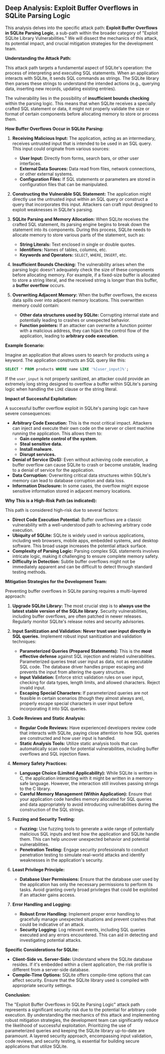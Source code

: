 ## Deep Analysis: Exploit Buffer Overflows in SQLite Parsing Logic

This analysis delves into the specific attack path: **Exploit Buffer Overflows in SQLite Parsing Logic**, a sub-path within the broader category of "Exploit SQLite Library Vulnerabilities."  We will dissect the mechanics of this attack, its potential impact, and crucial mitigation strategies for the development team.

**Understanding the Attack Path:**

This attack path targets a fundamental aspect of SQLite's operation: the process of interpreting and executing SQL statements. When an application interacts with SQLite, it sends SQL commands as strings. The SQLite library then parses these strings to understand the intended actions (e.g., querying data, inserting new records, updating existing entries).

The vulnerability lies in the possibility of **insufficient bounds checking** within the parsing logic. This means that when SQLite receives a specially crafted SQL statement or data, it might not properly validate the size or format of certain components before allocating memory to store or process them.

**How Buffer Overflows Occur in SQLite Parsing:**

1. **Receiving Malicious Input:** The application, acting as an intermediary, receives untrusted input that is intended to be used in an SQL query. This input could originate from various sources:
    * **User Input:**  Directly from forms, search bars, or other user interfaces.
    * **External Data Sources:** Data read from files, network connections, or other external systems.
    * **Configuration Files:**  If SQL statements or parameters are stored in configuration files that can be manipulated.

2. **Constructing the Vulnerable SQL Statement:** The application might directly use the untrusted input within an SQL query or construct a query that incorporates this input. Attackers can craft input designed to exploit weaknesses in SQLite's parsing.

3. **SQLite Parsing and Memory Allocation:** When SQLite receives the crafted SQL statement, its parsing engine begins to break down the statement into its components. During this process, SQLite needs to allocate memory to store various parts of the statement, such as:
    * **String Literals:** Text enclosed in single or double quotes.
    * **Identifiers:** Names of tables, columns, etc.
    * **Keywords and Operators:**  `SELECT`, `WHERE`, `INSERT`, etc.

4. **Insufficient Bounds Checking:**  The vulnerability arises when the parsing logic doesn't adequately check the size of these components before allocating memory. For example, if a fixed-size buffer is allocated to store a string literal, and the received string is longer than this buffer, a **buffer overflow** occurs.

5. **Overwriting Adjacent Memory:**  When the buffer overflows, the excess data spills over into adjacent memory locations. This overwritten memory could contain:
    * **Other data structures used by SQLite:** Corrupting internal state and potentially leading to crashes or unexpected behavior.
    * **Function pointers:**  If an attacker can overwrite a function pointer with a malicious address, they can hijack the control flow of the application, leading to **arbitrary code execution**.

**Example Scenario:**

Imagine an application that allows users to search for products using a keyword. The application constructs an SQL query like this:

```sql
SELECT * FROM products WHERE name LIKE '%[user_input]%';
```

If the `user_input` is not properly sanitized, an attacker could provide an extremely long string designed to overflow a buffer within SQLite's parsing logic when handling the `LIKE` clause or the string literal.

**Impact of Successful Exploitation:**

A successful buffer overflow exploit in SQLite's parsing logic can have severe consequences:

* **Arbitrary Code Execution:** This is the most critical impact. Attackers can inject and execute their own code on the server or client machine running the application. This allows them to:
    * **Gain complete control of the system.**
    * **Steal sensitive data.**
    * **Install malware.**
    * **Disrupt services.**
* **Denial of Service (DoS):**  Even without achieving code execution, a buffer overflow can cause SQLite to crash or become unstable, leading to a denial of service for the application.
* **Data Corruption:** Overwriting critical data structures within SQLite's memory can lead to database corruption and data loss.
* **Information Disclosure:** In some cases, the overflow might expose sensitive information stored in adjacent memory locations.

**Why This is a High-Risk Path (as indicated):**

This path is considered high-risk due to several factors:

* **Direct Code Execution Potential:**  Buffer overflows are a classic vulnerability with a well-understood path to achieving arbitrary code execution.
* **Ubiquity of SQLite:** SQLite is widely used in various applications, including web browsers, mobile apps, embedded systems, and desktop software. This broad usage increases the potential attack surface.
* **Complexity of Parsing Logic:**  Parsing complex SQL statements involves intricate logic, making it challenging to ensure complete memory safety.
* **Difficulty in Detection:**  Subtle buffer overflows might not be immediately apparent and can be difficult to detect through standard testing methods.

**Mitigation Strategies for the Development Team:**

Preventing buffer overflows in SQLite parsing requires a multi-layered approach:

1. **Upgrade SQLite Library:**  The most crucial step is to **always use the latest stable version of the SQLite library**. Security vulnerabilities, including buffer overflows, are often patched in newer releases. Regularly monitor SQLite's release notes and security advisories.

2. **Input Sanitization and Validation:**  **Never trust user input directly in SQL queries.** Implement robust input sanitization and validation techniques:
    * **Parameterized Queries (Prepared Statements):** This is the **most effective defense** against SQL injection and related vulnerabilities. Parameterized queries treat user input as data, not as executable SQL code. The database driver handles proper escaping and prevents the input from altering the query structure.
    * **Input Validation:**  Enforce strict validation rules on user input, checking for data types, length limits, and allowed characters. Reject invalid input.
    * **Escaping Special Characters:** If parameterized queries are not feasible in certain scenarios (though they almost always are), properly escape special characters in user input before incorporating it into SQL queries.

3. **Code Reviews and Static Analysis:**
    * **Regular Code Reviews:**  Have experienced developers review code that interacts with SQLite, paying close attention to how SQL queries are constructed and how user input is handled.
    * **Static Analysis Tools:** Utilize static analysis tools that can automatically scan code for potential vulnerabilities, including buffer overflows and SQL injection flaws.

4. **Memory Safety Practices:**
    * **Language Choice (Limited Applicability):** While SQLite is written in C, the application interacting with it might be written in a memory-safe language. However, the interaction still involves passing strings to the C library.
    * **Careful Memory Management (Within Application):** Ensure that your application code handles memory allocated for SQL queries and data appropriately to avoid introducing vulnerabilities during the construction of the SQL strings.

5. **Fuzzing and Security Testing:**
    * **Fuzzing:**  Use fuzzing tools to generate a wide range of potentially malicious SQL inputs and test how the application and SQLite handle them. This can help uncover unexpected behavior and potential vulnerabilities.
    * **Penetration Testing:**  Engage security professionals to conduct penetration testing to simulate real-world attacks and identify weaknesses in the application's security.

6. **Least Privilege Principle:**
    * **Database User Permissions:** Ensure that the database user used by the application has only the necessary permissions to perform its tasks. Avoid granting overly broad privileges that could be exploited if an attacker gains access.

7. **Error Handling and Logging:**
    * **Robust Error Handling:** Implement proper error handling to gracefully manage unexpected situations and prevent crashes that could be indicative of an attack.
    * **Security Logging:** Log relevant events, including SQL queries executed and any errors encountered. This can aid in detecting and investigating potential attacks.

**Specific Considerations for SQLite:**

* **Client-Side vs. Server-Side:**  Understand where the SQLite database resides. If it's embedded within a client application, the risk profile is different from a server-side database.
* **Compile-Time Options:** SQLite offers compile-time options that can affect security. Ensure that the SQLite library used is compiled with appropriate security settings.

**Conclusion:**

The "Exploit Buffer Overflows in SQLite Parsing Logic" attack path represents a significant security risk due to the potential for arbitrary code execution. By understanding the mechanics of this attack and implementing robust mitigation strategies, the development team can significantly reduce the likelihood of successful exploitation. Prioritizing the use of parameterized queries and keeping the SQLite library up-to-date are paramount. A layered security approach, encompassing input validation, code reviews, and security testing, is essential for building secure applications that utilize SQLite.
